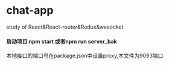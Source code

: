 # chat-app
study of React&amp;React-router&amp;Redux&amp;wesocket 

#### 启动项目 npm start 或者npm run server_bak
本地接口的端口号在package.json中设置proxy,本文件为9093端口
